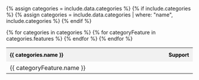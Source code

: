 {% assign categories = include.data.categories %}
{% if include.categories %}
{% assign categories = include.data.categories | where: "name", include.categories %}
{% endif %}

<table class="comparison-table">
  {% for categories in categories %}
  <tbody>
    <tr class="category-name">
      <th>{{ categories.name }}</th>
      <th></th>
      <th>Support</th>
    </tr>
    {% for categoryFeature in categories.features %}
    <tr class="category-feature">
      <td>{{ categoryFeature.name }}</td>
      <td>
      <span class="tooltip left" data-text="{{ categoryFeature.product }}-only feature">
        <span class="support {{ categoryFeature.product }}"></span>
      </span>
      </td>
      <td>
      <span class="tooltip left" data-text="{{ categoryFeature.support }} support">
        <span class="support {{ categoryFeature.support }}"></span>
      </span>
      </td>
    </tr>
    {% endfor %}
  </tbody>
  {% endfor %}
</table>

<style>

.tooltip {
  position:relative;
}

.tooltip:before {
  content: attr(data-text);
  position:absolute;
  top:45%;
  transform:translateY(-50%);
  left:100%;
  margin-left:5px;
  width:120px;
  padding:5px;
  border-radius:3px;
  border:1px solid #ccc;
  background:#fefefe;
  color: #222;
  text-align:center;
  display:none;
  z-index:100;
}

.tooltip.left:before {
  left:initial;
  margin:initial;
  right:100%;
  margin-right:5px;
}

.tooltip:hover:before {
  display:block;
}

.comparison-table {
  table-layout: fixed;
}

.category-feature {
  transition: all .2s;
  height: 26px;
}
.category-feature td {
  padding: 7px 0px 0px 10px;
}

tbody tr.category-feature:last-child td {
  padding-bottom: 5px;
}

.category-feature td:nth-child(2) {
  text-align: center;
}

.category-feature td:nth-child(3) {
  text-align: center;
}

.category-feature:hover {
  background: rgba(20,115,230,10%);
}

.comparison-table .category-name th {
  padding: 10px;
  font-size: 14px !important;
  font-weight: bold;
  color: black;
  background-color: #f1f1f1;
  width: 90px;
  text-align: center;
}

.comparison-table .category-name th:nth-child(1) {
  width: 100%;
  text-align: left;
}

.comparison-table .category-name th:nth-child(2) {
  width: 30px;
}

.support {
  height: 18px;
  font-size: 14px;
  font-weight: 400;
  padding: 5px 0;
}

.support.Commerce::before {
  display: inline-block;
  content: ' ';
  background-image: url('./images/commerce.svg');
  background-size: 18px 18px;
  height: 18px;
  width: 18px;
}

.support.Full::before {
  display: inline-block;
  content: ' ';
  background-image: url('./images/full.svg');
  background-size: 18px 18px;
  height: 18px;
  width: 18px;
}

.support.Partial::before {
  display: inline-block;
  content: ' ';
  background-image: url('./images/partial.svg');
  background-size: 18px 18px;
  height: 18px;
  width: 18px;
}

.support.Planned::before {
  display: inline-block;
  content: ' ';
  background-image: url('./images/planned2.svg');
  background-size: 18px 18px;
  height: 18px;
  width: 18px;
}

.support.Custom::before {
  display: inline-block;
  content: ' ';
  background-image: url('./images/custom.svg');
  background-size: 18px 18px;
  height: 18px;
  width: 18px;
}

</style>
